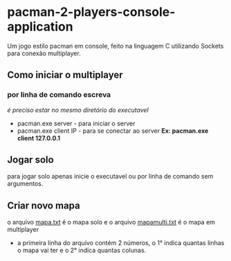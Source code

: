 # pacman-2-players-console-application
Um jogo estilo pacman em console, feito na linguagem C utilizando Sockets para conexão multiplayer.

## Como iniciar o multiplayer
### por linha de comando escreva
<i>é preciso estar no mesmo diretório do executavel</i>
- pacman.exe server     - para iniciar o server
- pacman.exe client IP  - para se conectar ao server <b>Ex: pacman.exe client 127.0.0.1</b>

## Jogar solo
para jogar solo apenas inicie o executavel ou por linha de comando sem argumentos.

## Criar novo mapa
o arquivo [mapa.txt](https://com) é o mapa solo e o arquivo [mapamulti.txt]() é o mapa em multiplayer
- a primeira linha do arquivo contém 2 números, o 1° indica quantas linhas o mapa vai ter e o 2° indica quantas colunas.
